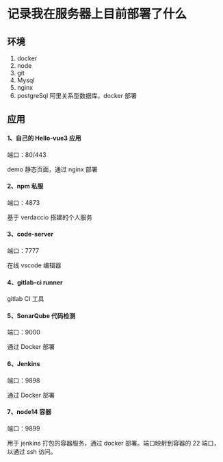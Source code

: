 # 记录我在服务器上目前部署了什么

## 环境

1. docker
2. node
3. git
4. Mysql
5. nginx
6. postgreSql 阿里关系型数据库，docker 部署

## 应用

#### 1、自己的 Hello-vue3 应用

端口：80/443

demo 静态页面，通过 nginx 部署

#### 2、npm 私服

端口：4873

基于 verdaccio 搭建的个人服务

#### 3、code-server

端口：7777 

在线 vscode 编辑器

#### 4、gitlab-ci runner

gitlab CI 工具

#### 5、SonarQube 代码检测

端口：9000

通过 Docker 部署

#### 6、Jenkins

端口：9898

通过 Docker 部署

#### 7、node14 容器

端口：9899

用于 jenkins 打包的容器服务，通过 docker 部署。端口映射到容器的 22 端口，以通过 ssh 访问。